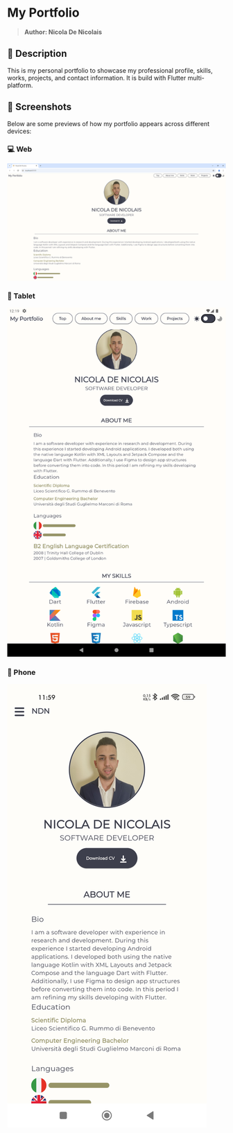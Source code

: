 # My Portfolio
> <b>Author: Nicola De Nicolais</b>

## 📄 Description
This is my personal portfolio to showcase my professional profile, skills, works, projects, and contact information. It is build with Flutter multi-platform.

## 📎 Screenshots
Below are some previews of how my portfolio appears across different devices:

###  💻 Web
<img src="images/myportfolio_screen_web.png" alt="Web screen" style="max-width: 100%; height: auto;">

###  📘 Tablet
<img src="images/myportfolio_screen_tablet.png" alt="Tablet screen" style="max-width: 100%; height: auto;">

###  📱 Phone
<img src="images/myportfolio_screen_phone.jpg" alt="Phone screen" style="max-width: 100%; height: auto;">

